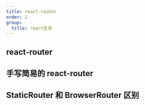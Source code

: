 ```yaml
---
title: react-router
order: 2
group:
  title: react生态
---
```


## react-router

## 手写简易的 react-router

## StaticRouter 和 BrowserRouter 区别

<!-- import { StaticRouter, BrowserRouter } from 'react-router-dom' -->
